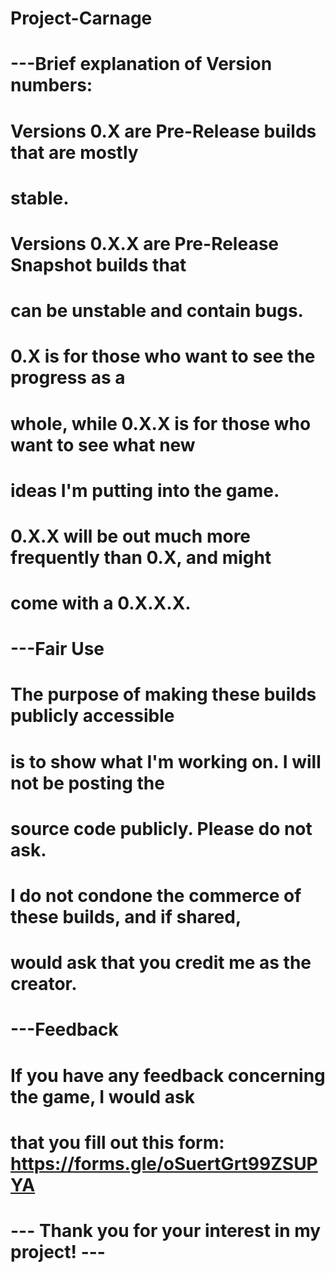 # Project-Carnage
# ---Brief explanation of Version numbers:
# Versions 0.X are Pre-Release builds that are mostly
# stable.
# Versions 0.X.X are Pre-Release Snapshot builds that
# can be unstable and contain bugs.
#
# 0.X is for those who want to see the progress as a
# whole, while 0.X.X is for those who want to see what new
# ideas I'm putting into the game.
#
# 0.X.X will be out much more frequently than 0.X, and might
# come with a 0.X.X.X. 
#
#
# ---Fair Use
# The purpose of making these builds publicly accessible
# is to show what I'm working on. I will not be posting the
# source code publicly. Please do not ask.
# 
# I do not condone the commerce of these builds, and if shared,
# would ask that you credit me as the creator.
#
#
# ---Feedback
# If you have any feedback concerning the game, I would ask
# that you fill out this form: https://forms.gle/oSuertGrt99ZSUPYA
#
# --- Thank you for your interest in my project! ---

